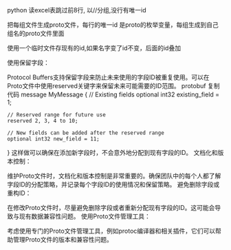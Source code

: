 python 读excel表跳过前8行, 以//分组,没行有唯一id

把每组文件生成proto文件，每行的唯一id 是proto的枚举变量，每组生成到自己组名的proto文件里面


使用一个临时文件存现有的id,如果名字变了id不变，后面的id叠加


使用保留字段：

Protocol Buffers支持保留字段来防止未来使用的字段ID被重复使用。可以在Proto文件中使用reserved关键字来保留未来可能需要的ID范围。
protobuf
复制代码
message MyMessage {
    // Existing fields
    optional int32 existing_field = 1;

    // Reserved range for future use
    reserved 2, 3, 4 to 10;
    
    // New fields can be added after the reserved range
    optional int32 new_field = 11;
}
这样做可以确保在添加新字段时，不会意外地分配到现有字段的ID。
文档化和版本控制：

维护Proto文件时，文档化和版本控制是非常重要的。确保团队中的每个人都了解字段ID的分配策略，并记录每个字段ID的使用情况和保留策略。
避免删除字段或重构ID：

在修改Proto文件时，尽量避免删除字段或者重新分配现有字段的ID。这可能会导致与现有数据兼容性问题。
使用Proto文件管理工具：

考虑使用专门的Proto文件管理工具，例如protoc编译器和相关插件，它们可以帮助管理Proto文件的版本和兼容性问题。